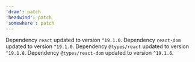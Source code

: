 ```yaml
---
'dram': patch
'headwind': patch
'somewhere': patch
---
```

Dependency `react` updated to version `^19.1.0`. Dependency `react-dom` updated to version `^19.1.0`.
Dependency `@types/react` updated to version `^19.1.8`.
Dependency `@types/react-dom` updated to version `^19.1.6`.
